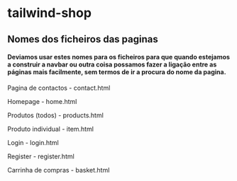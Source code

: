 # tailwind-shop

## Nomes dos ficheiros das paginas

#### Deviamos usar estes nomes para os ficheiros para que quando estejamos a construir a navbar ou outra coisa possamos fazer a ligação entre as páginas mais facilmente, sem termos de ir a procura do nome da pagina.

Pagina de contactos - contact.html

Homepage - home.html

Produtos (todos) - products.html

Produto individual - item.html 

Login - login.html

Register - register.html

Carrinha de compras - basket.html
